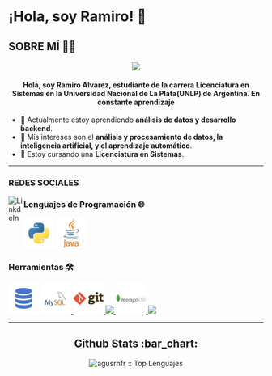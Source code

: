 <h1 align= "left"> ¡Hola, soy Ramiro! 👋</h1>
<h2 align= "left"> SOBRE MÍ 👨‍💻</h2>
<p align="center">
<img align= "center" src = "https://vickyparra31.files.wordpress.com/2015/06/72dc52886e2463c29de9e703dce415e4c292e642495789.gif" />
</p>
<h4 align= "center">   Hola, soy Ramiro Alvarez, estudiante de la carrera Licenciatura en Sistemas en la Universidad Nacional de La Plata(UNLP) de Argentina. En constante aprendizaje </h4>

- 🌱 Actualmente estoy aprendiendo **análisis de datos y desarrollo backend**.
- 🤔 Mis intereses son el **análisis y procesamiento de datos, la inteligencia artificial, y el aprendizaje automático**.
- 💼 Estoy cursando una **Licenciatura en Sistemas**.

---
### REDES SOCIALES
<a href="https://www.linkedin.com/in/ramiro-alvarez-0a8142284/">
  <img align="left" alt="LinkdeIn" width="30px" src="https://cdn.jsdelivr.net/npm/simple-icons@v3/icons/linkedin.svg" />
</a>


### Lenguajes de Programación 🌐

<code><img height="60" src="https://raw.githubusercontent.com/github/explore/80688e429a7d4ef2fca1e82350fe8e3517d3494d/topics/python/python.png"></code>
<code><img height="60" src="https://raw.githubusercontent.com/github/explore/5b3600551e122a3277c2c5368af2ad5725ffa9a1/topics/java/java.png"></code>

### Herramientas 🛠️
<code><img height="60" src="https://raw.githubusercontent.com/github/explore/80688e429a7d4ef2fca1e82350fe8e3517d3494d/topics/sql/sql.png"></code>
<a href="https://www.mysql.com/">
<code><img height="60" src="https://raw.githubusercontent.com/github/explore/80688e429a7d4ef2fca1e82350fe8e3517d3494d/topics/mysql/mysql.png"></code>
</a>
<a href= "https://git-scm.com/">
<code><img height="60" src="https://raw.githubusercontent.com/github/explore/80688e429a7d4ef2fca1e82350fe8e3517d3494d/topics/git/git.png"></code>
</a>
<a href="https://github.com/">
<code><img height="60" src="https://github.githubassets.com/images/modules/logos_page/GitHub-Mark.png"></code>
</a>
<a href="https://www.mongodb.com/es">
<code><img height="60" src="https://raw.githubusercontent.com/github/explore/80688e429a7d4ef2fca1e82350fe8e3517d3494d/topics/mongodb/mongodb.png"></code>
</a>
<a href="https://code.visualstudio.com/">
<code><img heigth="60" src="https://code.visualstudio.com/assets/images/code-stable.png"></code>
</a>

---
<h2 align="center">Github Stats :bar_chart:</h2>

<p align="center" height="100px" ><img src="https://github-readme-stats.vercel.app/api/top-langs/?username=ramialvarez&langs_count=10&theme=dark&layout=compact" alt="agusrnfr :: Top Lenguajes" /></p>

<!--
**ramialvarez/ramialvarez** is a ✨ _special_ ✨ repository because its `README.md` (this file) appears on your GitHub profile.

Here are some ideas to get you started:

- 🔭 I’m currently working on ...
- 🌱 I’m currently learning ...
- 👯 I’m looking to collaborate on ...
- 🤔 Mis intereses son el análisis y procesamiento de datos, la inteligencia artificial, y el aprendizaje automático.
- 💼 Estoy cursando una licenciatura en Ingeniería de Software.
- 💬 Ask me about ...
- 📫 How to reach me: ...
- 😄 Pronouns: ...
- ⚡ Fun fact: ...
-->
